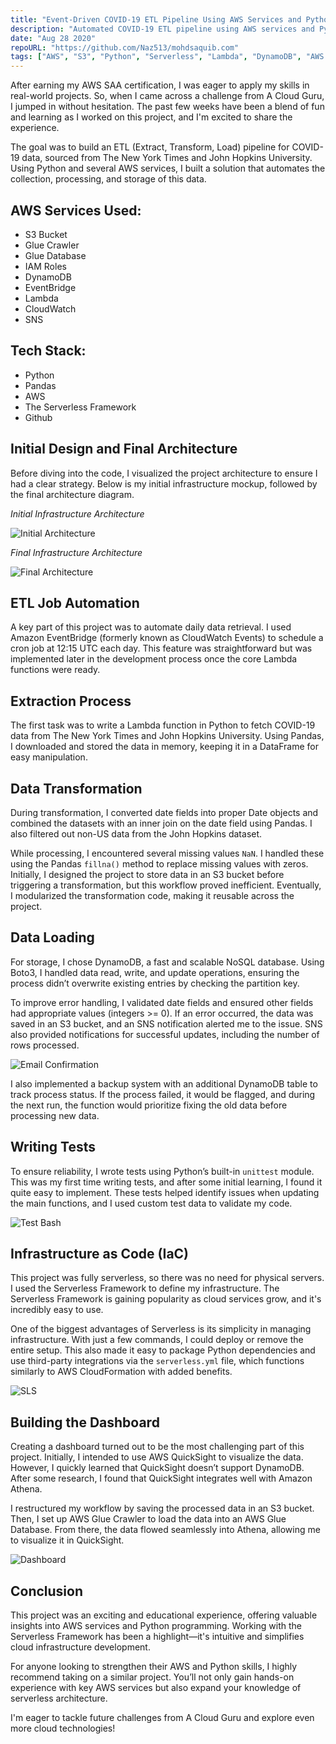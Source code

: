 ```yaml
---
title: "Event-Driven COVID-19 ETL Pipeline Using AWS Services and Python"
description: "Automated COVID-19 ETL pipeline using AWS services and Python in a serverless architecture."
date: "Aug 28 2020"
repoURL: "https://github.com/Naz513/mohdsaquib.com"
tags: ["AWS", "S3", "Python", "Serverless", "Lambda", "DynamoDB", "AWS Glue"]
---
```

After earning my AWS SAA certification, I was eager to apply my skills in real-world projects. So, when I came across a challenge from A Cloud Guru, I jumped in without hesitation. The past few weeks have been a blend of fun and learning as I worked on this project, and I'm excited to share the experience.

The goal was to build an ETL (Extract, Transform, Load) pipeline for COVID-19 data, sourced from The New York Times and John Hopkins University. Using Python and several AWS services, I built a solution that automates the collection, processing, and storage of this data.

## AWS Services Used:
- S3 Bucket
- Glue Crawler
- Glue Database
- IAM Roles
- DynamoDB
- EventBridge
- Lambda
- CloudWatch
- SNS

## Tech Stack:
- Python
- Pandas
- AWS
- The Serverless Framework
- Github

## Initial Design and Final Architecture
Before diving into the code, I visualized the project architecture to ensure I had a clear strategy. Below is my initial infrastructure mockup, followed by the final architecture diagram.

*Initial Infrastructure Architecture*

![Initial Architecture](./initialArchitecture.png)

*Final Infrastructure Architecture*

![Final Architecture](./finalArchitecture.png)

## ETL Job Automation
A key part of this project was to automate daily data retrieval. I used Amazon EventBridge (formerly known as CloudWatch Events) to schedule a cron job at 12:15 UTC each day. This feature was straightforward but was implemented later in the development process once the core Lambda functions were ready.

## Extraction Process
The first task was to write a Lambda function in Python to fetch COVID-19 data from The New York Times and John Hopkins University. Using Pandas, I downloaded and stored the data in memory, keeping it in a DataFrame for easy manipulation.

## Data Transformation
During transformation, I converted date fields into proper Date objects and combined the datasets with an inner join on the date field using Pandas. I also filtered out non-US data from the John Hopkins dataset.

While processing, I encountered several missing values `NaN`. I handled these using the Pandas `fillna()` method to replace missing values with zeros. Initially, I designed the project to store data in an S3 bucket before triggering a transformation, but this workflow proved inefficient. Eventually, I modularized the transformation code, making it reusable across the project.

## Data Loading
For storage, I chose DynamoDB, a fast and scalable NoSQL database. Using Boto3, I handled data read, write, and update operations, ensuring the process didn’t overwrite existing entries by checking the partition key.

To improve error handling, I validated date fields and ensured other fields had appropriate values (integers >= 0). If an error occurred, the data was saved in an S3 bucket, and an SNS notification alerted me to the issue. SNS also provided notifications for successful updates, including the number of rows processed.

![Email Confirmation](./email.png)

I also implemented a backup system with an additional DynamoDB table to track process status. If the process failed, it would be flagged, and during the next run, the function would prioritize fixing the old data before processing new data.

## Writing Tests
To ensure reliability, I wrote tests using Python’s built-in `unittest` module. This was my first time writing tests, and after some initial learning, I found it quite easy to implement. These tests helped identify issues when updating the main functions, and I used custom test data to validate my code.

![Test Bash](./test.png)


## Infrastructure as Code (IaC)
This project was fully serverless, so there was no need for physical servers. I used the Serverless Framework to define my infrastructure. The Serverless Framework is gaining popularity as cloud services grow, and it's incredibly easy to use.

One of the biggest advantages of Serverless is its simplicity in managing infrastructure. With just a few commands, I could deploy or remove the entire setup. This also made it easy to package Python dependencies and use third-party integrations via the `serverless.yml` file, which functions similarly to AWS CloudFormation with added benefits.

![SLS](./sls.png)

## Building the Dashboard
Creating a dashboard turned out to be the most challenging part of this project. Initially, I intended to use AWS QuickSight to visualize the data. However, I quickly learned that QuickSight doesn’t support DynamoDB. After some research, I found that QuickSight integrates well with Amazon Athena.

I restructured my workflow by saving the processed data in an S3 bucket. Then, I set up AWS Glue Crawler to load the data into an AWS Glue Database. From there, the data flowed seamlessly into Athena, allowing me to visualize it in QuickSight.

![Dashboard](./Dashboard.png)

## Conclusion
This project was an exciting and educational experience, offering valuable insights into AWS services and Python programming. Working with the Serverless Framework has been a highlight—it's intuitive and simplifies cloud infrastructure development.

For anyone looking to strengthen their AWS and Python skills, I highly recommend taking on a similar project. You’ll not only gain hands-on experience with key AWS services but also expand your knowledge of serverless architecture.

I'm eager to tackle future challenges from A Cloud Guru and explore even more cloud technologies!